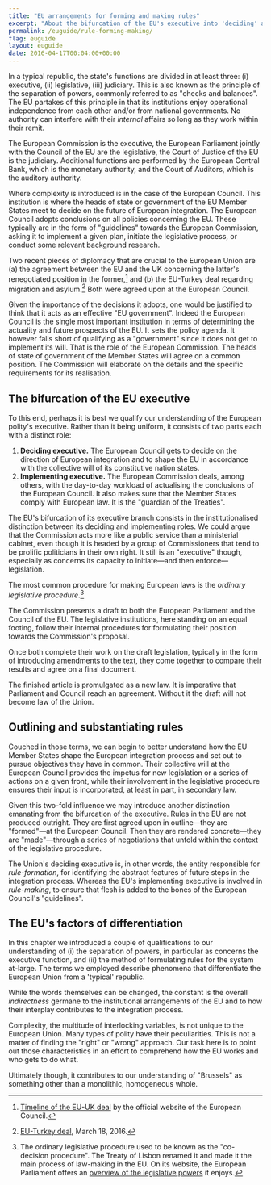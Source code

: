 ```yaml
---
title: "EU arrangements for forming and making rules"
excerpt: "About the bifurcation of the EU's executive into 'deciding' and 'implementing' functions, and the two stages of making European rules."
permalink: /euguide/rule-forming-making/
flag: euguide
layout: euguide
date: 2016-04-17T00:04:00+00:00
---
```

In a typical republic, the state's functions are divided in at least three: (i) executive, (ii) legislative, (iii) judiciary. This is also known as the principle of the separation of powers, commonly referred to as "checks and balances". The EU partakes of this principle in that its institutions enjoy operational independence from each other and/or from national governments. No authority can interfere with their *internal* affairs so long as they work within their remit.

The European Commission is the executive, the European Parliament jointly with the Council of the EU are the legislative, the Court of Justice of the EU is the judiciary. Additional functions are performed by the European Central Bank, which is the monetary authority, and the Court of Auditors, which is the auditory authority.

Where complexity is introduced is in the case of the European Council. This institution is where the heads of state or government of the EU Member States meet to decide on the future of European integration. The European Council adopts conclusions on all policies concerning the EU. These typically are in the form of "guidelines" towards the European Commission, asking it to implement a given plan, initiate the legislative process, or conduct some relevant background research.

Two recent pieces of diplomacy that are crucial to the European Union are (a) the agreement between the EU and the UK concerning the latter's renegotiated position in the former,[^EUUKCouncilDeal] and (b) the EU-Turkey deal regarding migration and asylum.[^EUTRCouncilDeal] Both were agreed upon at the European Council.

Given the importance of the decisions it adopts, one would be justified to think that it acts as an effective "EU government". Indeed the European Council is the single most important institution in terms of determining the actuality and future prospects of the EU. It sets the policy agenda. It however falls short of qualifying as a "government" since it does not get to implement its will. That is the role of the European Commission. The heads of state of government of the Member States will agree on a common position. The Commission will elaborate on the details and the specific requirements for its realisation.

## The bifurcation of the EU executive

To this end, perhaps it is best we qualify our understanding of the European polity's executive. Rather than it being uniform, it consists of two parts each with a distinct role:

1. **Deciding executive.** The European Council gets to decide on the direction of European integration and to shape the EU in accordance with the collective will of its constitutive nation states.
2. **Implementing executive.** The European Commission deals, among others, with the day-to-day workload of actualising the conclusions of the European Council. It also makes sure that the Member States comply with European law. It is the "guardian of the Treaties".

The EU's bifurcation of its executive branch consists in the institutionalised distinction between its deciding and implementing roles. We could argue that the Commission acts more like a public service than a ministerial cabinet, even though it is headed by a group of Commissioners that tend to be prolific politicians in their own right. It still is an "executive" though, especially as concerns its capacity to initiate—and then enforce—legislation.

The most common procedure for making European laws is the *ordinary legislative procedure*.[^Codecision]

The Commission presents a draft to both the European Parliament and the Council of the EU. The legislative institutions, here standing on an equal footing, follow their internal procedures for formulating their position towards the Commission's proposal.

Once both complete their work on the draft legislation, typically in the form of introducing amendments to the text, they come together to compare their results and agree on a final document.

The finished article is promulgated as a new law. It is imperative that Parliament and Council reach an agreement. Without it the draft will not become law of the Union.

## Outlining and substantiating rules

Couched in those terms, we can begin to better understand how the EU Member States shape the European integration process and set out to pursue objectives they have in common. Their collective will at the European Council provides the impetus for new legislation or a series of actions on a given front, while their involvement in the legislative procedure ensures their input is incorporated, at least in part, in secondary law.

Given this two-fold influence we may introduce another distinction emanating from the bifurcation of the executive. Rules in the EU are not produced outright. They are first agreed upon in outline—they are "formed"—at the European Council. Then they are rendered concrete—they are "made"—through a series of negotiations that unfold within the context of the legislative procedure.

The Union's deciding executive is, in other words, the entity responsible for *rule-formation*, for identifying the abstract features of future steps in the integration process. Whereas the EU's implementing executive is involved in *rule-making*, to ensure that flesh is added to the bones of the European Council's "guidelines".

## The EU's factors of differentiation

In this chapter we introduced a couple of qualifications to our understanding of (i) the separation of powers, in particular as concerns the executive function, and (ii) the method of formulating rules for the system at-large. The terms we employed describe phenomena that differentiate the European Union from a 'typical' republic.

While the words themselves can be changed, the constant is the overall *indirectness* germane to the institutional arrangements of the EU and to how their interplay contributes to the integration process.

Complexity, the multitude of interlocking variables, is not unique to the European Union. Many types of polity have their peculiarities. This is not a matter of finding the "right" or "wrong" approach. Our task here is to point out those characteristics in an effort to comprehend how the EU works and who gets to do what.

Ultimately though, it contributes to our understanding of "Brussels" as something other than a monolithic, homogeneous whole.

[^EUUKCouncilDeal]: [Timeline of the EU-UK deal](http://www.consilium.europa.eu/en/policies/uk/2016-uk-settlement-process-timeline/) by the official website of the European Council.

[^EUTRCouncilDeal]: [EU-Turkey deal](http://www.consilium.europa.eu/en/press/press-releases/2016/03/18-eu-turkey-statement/), March 18, 2016.

[^Codecision]: The ordinary legislative procedure used to be known as the "co-decision procedure". The Treaty of Lisbon renamed it and made it the main process of law-making in the EU. On its website, the European Parliament offers an [overview of the legislative powers](http://www.europarl.europa.eu/aboutparliament/en/20150201PVL00004/Legislative-powers) it enjoys.
